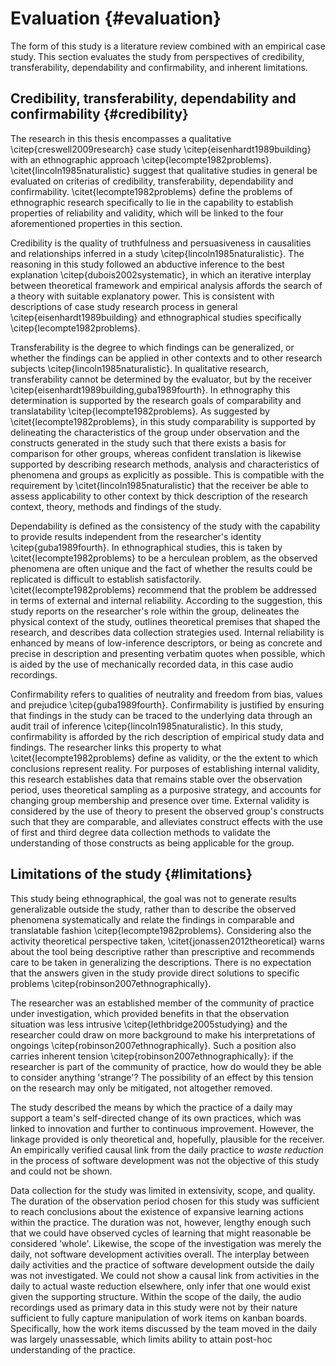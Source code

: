 
# Evaluation {#evaluation}

The form of this study is a literature review combined with an empirical case study. This section evaluates the study from perspectives of credibility, transferability, dependability and confirmability, and inherent limitations.

## Credibility, transferability, dependability and confirmability {#credibility}

The research in this thesis encompasses a qualitative \citep{creswell2009research} case study \citep{eisenhardt1989building} with an ethnographic approach \citep{lecompte1982problems}. \citet{lincoln1985naturalistic} suggest that qualitative studies in general be evaluated on criterias of credibility, transferability, dependability and confirmability. \citet{lecompte1982problems} define the problems of ethnographic research specifically to lie in the capability to establish properties of reliability and validity, which will be linked to the four aforementioned properties in this section.

Credibility is the quality of truthfulness and persuasiveness in causalities and relationships inferred in a study \citep{lincoln1985naturalistic}. The reasoning in this study followed an abductive inference to the best explanation \citep{dubois2002systematic}, in which an iterative interplay between theoretical framework and empirical analysis affords the search of a theory with suitable explanatory power. This is consistent with descriptions of case study research process in general \citep{eisenhardt1989building} and ethnographical studies specifically \citep{lecompte1982problems}.

Transferability is the degree to which findings can be generalized, or whether the findings can be applied in other contexts and to other research subjects \citep{lincoln1985naturalistic}. In qualitative research, transferability cannot be determined by the evaluator, but by the receiver \citep{eisenhardt1989building,guba1989fourth}. In ethnography this determination is supported by the research goals of comparability and translatability \citep{lecompte1982problems}. As suggested by \citet{lecompte1982problems}, in this study comparability is supported by delineating the characteristics of the group under observation and the constructs generated in the study such that there exists a basis for comparison for other groups, whereas confident translation is likewise supported by describing research methods, analysis and characteristics of phenomena and groups as explicitly as possible. This is compatible with the requirement by \citet{lincoln1985naturalistic} that the receiver be able to assess applicability to other context by thick description of the research context, theory, methods and findings of the study.

Dependability is defined as the consistency of the study with the capability to provide results independent from the researcher's identity \citep{guba1989fourth}. In ethnographical studies, this is taken by \citet{lecompte1982problems} to be a herculean problem, as the observed phenomena are often unique and the fact of whether the results could be replicated is difficult to establish satisfactorily. \citet{lecompte1982problems} recommend that the problem be addressed in terms of external and internal reliability. According to the suggestion, this study reports on the researcher's role within the group, delineates the physical context of the study, outlines theoretical premises that shaped the research, and describes data collection strategies used. Internal reliability is enhanced by means of low-inference descriptors, or being as concrete and precise in description and presenting verbatim quotes when possible, which is aided by the use of mechanically recorded data, in this case audio recordings.

Confirmability refers to qualities of neutrality and freedom from bias, values and prejudice \citep{guba1989fourth}. Confirmability is justified by ensuring that findings in the study can be traced to the underlying data through an audit trail of inference \citep{lincoln1985naturalistic}. In this study, confirmability is afforded by the rich description of empirical study data and findings. The researcher links this property to what \citet{lecompte1982problems} define as validity, or the the extent to which conclusions represent reality. For purposes of establishing internal validity, this research establishes data that remains stable over the observation period, uses theoretical sampling as a purposive strategy, and accounts for changing group membership and presence over time. External validity is considered by the use of theory to present the observed group's constructs such that they are comparable, and alleviates construct effects with the use of first and third degree data collection methods to validate the understanding of those constructs as being applicable for the group.


## Limitations of the study {#limitations}

This study being ethnographical, the goal was not to generate results generalizable outside the study, rather than to describe the observed phenomena systematically and relate the findings in comparable and translatable fashion \citep{lecompte1982problems}. Considering also the activity theoretical perspective taken, \citet{jonassen2012theoretical} warns about the tool being descriptive rather than prescriptive and recommends care to be taken in generalizing the descriptions. There is no expectation that the answers given in the study provide direct solutions to specific problems \citep{robinson2007ethnographically}.

The researcher was an established member of the community of practice under investigation, which provided benefits in that the observation situation was less intrusive \citep{lethbridge2005studying} and the researcher could draw on more background to make his interpretations of ongoings \citep{robinson2007ethnographically}. Such a position also carries inherent tension \citep{robinson2007ethnographically}: if the researcher is part of the community of practice, how do would they be able to consider anything 'strange'? The possibility of an effect by this tension on the research may only be mitigated, not altogether removed.

The study described the means by which the practice of a daily may support a team's self-directed change of its own practices, which was linked to innovation and further to continuous improvement. However, the linkage provided is only theoretical and, hopefully, plausible for the receiver. An empirically verified causal link from the daily practice to *waste reduction* in the process of software development was not the objective of this study and could not be shown.

Data collection for the study was limited in extensivity, scope, and quality. The duration of the observation period chosen for this study was sufficient to reach conclusions about the existence of expansive learning actions within the practice. The duration was not, however, lengthy enough such that we could have observed cycles of learning that might reasonable be considered 'whole'. Likewise, the scope of the investigation was merely the daily, not software development activities overall. The interplay between daily activities and the practice of software development outside the daily was not investigated. We could not show a causal link from activities in the daily to actual waste reduction elsewhere, only infer that one would exist given the supporting structure. Within the scope of the daily, the audio recordings used as primary data in this study were not by their nature sufficient to fully capture manipulation of work items on kanban boards. Specifically, how the work items discussed by the team moved in the daily was largely unassessable, which limits ability to attain post-hoc understanding of the practice.
